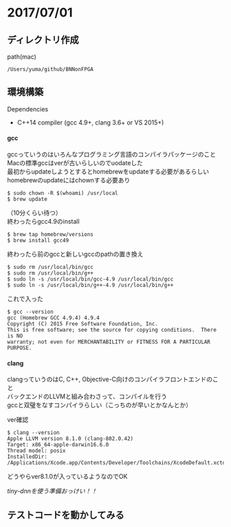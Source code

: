 # 2017/07/01
## ディレクトリ作成
path(mac)
```html:path
/Users/yuma/github/BNNonFPGA
```  
## 環境構築  
Dependencies  
* C++14 compiler (gcc 4.9+, clang 3.6+ or VS 2015+)  

#### gcc  
gccっていうのはいろんなプログラミング言語のコンパイラパッケージのこと  
Macの標準gccはverが古いらしいのでuodateした  
最初からupdateしようとするとhomebrewをupdateする必要があるらしい
homebrewのupdateにはchownする必要あり
```
$ sudo chown -R $(whoami) /usr/local
$ brew update
```
（10分くらい待つ）  
終わったらgcc4.9のinstall
```
$ brew tap homebrew/versions
$ brew install gcc49
```
終わったら前のgccと新しいgccのpathの置き換え  
```
$ sudo rm /usr/local/bin/gcc
$ sudo rm /usr/local/bin/g++
$ sudo ln -s /usr/local/bin/gcc-4.9 /usr/local/bin/gcc
$ sudo ln -s /usr/local/bin/g++-4.9 /usr/local/bin/g++
```
これで入った  
```
$ gcc --version
gcc (Homebrew GCC 4.9.4) 4.9.4
Copyright (C) 2015 Free Software Foundation, Inc.
This is free software; see the source for copying conditions.  There is NO
warranty; not even for MERCHANTABILITY or FITNESS FOR A PARTICULAR PURPOSE.
```

#### clang  
clangっていうのはC, C++, Objective-C向けのコンパイラフロントエンドのこと  
バックエンドのLLVMと組み合わさって、コンパイルを行う  
gccと双璧をなすコンパイラらしい（こっちのが早いとかなんとか）  

ver確認
```
$ clang --version
Apple LLVM version 8.1.0 (clang-802.0.42)
Target: x86_64-apple-darwin16.6.0
Thread model: posix
InstalledDir: /Applications/Xcode.app/Contents/Developer/Toolchains/XcodeDefault.xctoolchain/usr/bin
```
どうやらver8.1.0が入っているようなのでOK

*tiny-dnnを使う準備おっけい！！*

## テストコードを動かしてみる
